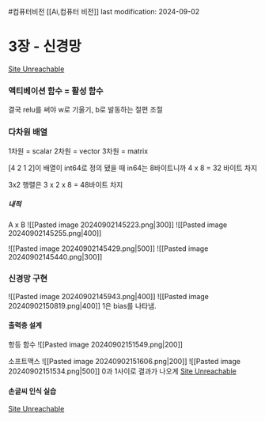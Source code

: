 #컴퓨터비전 
[[Ai,컴퓨터 비전]]
last modification: 2024-09-02

# 3장 - 신경망
[Site Unreachable](https://colab.research.google.com/drive/185WMwDPmAIy--7uTz3hzvijLeNkoW0j5?usp=drive_open#scrollTo=chsNOfGhyhWs)

### 액티베이션 함수 = 활성 함수

결국 relu를 써야
w로 기울기, b로 발동하는 절편 조절

### 다차원 배열
1차원 = scalar
2차원 = vector
3차원 = matrix

\[4 2 1 2]이 배열이 int64로 정의 됐을 때
in64는 8바이트니까
4 x 8  = 32 바이트 차지

3x2 행렬은
3 x 2 x 8 = 48바이트 차지

##### 내적
A x B
![[Pasted image 20240902145223.png|300]]
![[Pasted image 20240902145255.png|400]]

![[Pasted image 20240902145429.png|500]]
![[Pasted image 20240902145440.png|300]]

### 신경망 구현
![[Pasted image 20240902145943.png|400]]
![[Pasted image 20240902150819.png|400]]
1은 bias를 나타냄.


#### 출력층 설계
항등 함수
![[Pasted image 20240902151549.png|200]]


소프트맥스
![[Pasted image 20240902151606.png|200]]
![[Pasted image 20240902151534.png|500]]
0과 1사이로 결과가 나오게
[Site Unreachable](https://colab.research.google.com/drive/1bvPI0iIJQz7UZ2Wjce1nLTUt0wrAZBQB?usp=drive_open)

#### 손글씨 인식 실습
[Site Unreachable](https://colab.research.google.com/drive/1qjx2DPDUYFXVD1gh-GL-NqQ_Nakl99Gr?usp=drive_open#scrollTo=AZLSEu_tsSj0)
